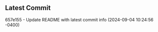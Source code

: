 
## Latest Commit
657e155 - Update README with latest commit info (2024-09-04 10:24:56 -0400) <Yunxi-Zhou>
